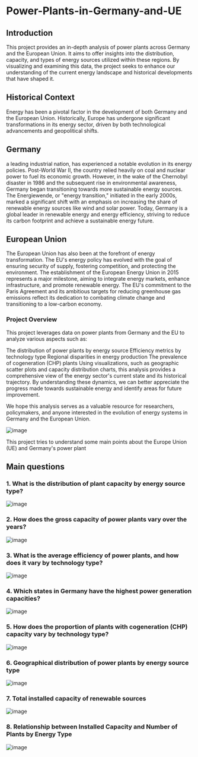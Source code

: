 # Power-Plants-in-Germany-and-UE

## Introduction
This project provides an in-depth analysis of power plants across Germany and the European Union. It aims to offer insights into the distribution, capacity, and types of energy sources utilized within these regions. By visualizing and examining this data, the project seeks to enhance our understanding of the current energy landscape and historical developments that have shaped it.

## Historical Context
Energy has been a pivotal factor in the development of both Germany and the European Union. Historically, Europe has undergone significant transformations in its energy sector, driven by both technological advancements and geopolitical shifts.

## Germany
a leading industrial nation, has experienced a notable evolution in its energy policies. Post-World War II, the country relied heavily on coal and nuclear power to fuel its economic growth. However, in the wake of the Chernobyl disaster in 1986 and the subsequent rise in environmental awareness, Germany began transitioning towards more sustainable energy sources. The Energiewende, or "energy transition," initiated in the early 2000s, marked a significant shift with an emphasis on increasing the share of renewable energy sources like wind and solar power. Today, Germany is a global leader in renewable energy and energy efficiency, striving to reduce its carbon footprint and achieve a sustainable energy future.

## European Union
The European Union has also been at the forefront of energy transformation. The EU's energy policy has evolved with the goal of ensuring security of supply, fostering competition, and protecting the environment. The establishment of the European Energy Union in 2015 represents a major milestone, aiming to integrate energy markets, enhance infrastructure, and promote renewable energy. The EU's commitment to the Paris Agreement and its ambitious targets for reducing greenhouse gas emissions reflect its dedication to combating climate change and transitioning to a low-carbon economy.

### Project Overview
This project leverages data on power plants from Germany and the EU to analyze various aspects such as:

The distribution of power plants by energy source
Efficiency metrics by technology type
Regional disparities in energy production
The prevalence of cogeneration (CHP) plants
Using visualizations, such as geographic scatter plots and capacity distribution charts, this analysis provides a comprehensive view of the energy sector's current state and its historical trajectory. By understanding these dynamics, we can better appreciate the progress made towards sustainable energy and identify areas for future improvement.

We hope this analysis serves as a valuable resource for researchers, policymakers, and anyone interested in the evolution of energy systems in Germany and the European Union.

![image](https://github.com/user-attachments/assets/bb9cb878-6ec6-4ee0-b2d1-bd39ce896d24)

This project tries to understand some main points about the Europe Union (UE) and Germany's power plant

## Main questions

### 1. What is the distribution of plant capacity by energy source type?

![image](https://github.com/user-attachments/assets/e7256f7a-29cd-4afd-8013-16ef5d34a82a)

### 2. How does the gross capacity of power plants vary over the years?

![image](https://github.com/user-attachments/assets/8ff3b61c-9118-4bda-9d0a-75652551200e)

### 3. What is the average efficiency of power plants, and how does it vary by technology type?

![image](https://github.com/user-attachments/assets/ffe2ce81-bc1a-4006-8e4a-e6af00b0a616)

### 4. Which states in Germany have the highest power generation capacities?

![image](https://github.com/user-attachments/assets/e97ef05b-511a-4c46-905b-d32422efed94)

### 5. How does the proportion of plants with cogeneration (CHP) capacity vary by technology type?

![image](https://github.com/user-attachments/assets/e190d13f-3d4f-4c08-80d7-d163fc04db2c)

### 6. Geographical distribution of power plants by energy source type

![image](https://github.com/user-attachments/assets/0ba141ab-87d4-46d6-8c0a-466e7417b778)

### 7. Total installed capacity of renewable sources

![image](https://github.com/user-attachments/assets/2f7cc6c3-e19f-41ee-a3d3-4fd51b5fe148)

### 8. Relationship between Installed Capacity and Number of Plants by Energy Type

![image](https://github.com/user-attachments/assets/bb714042-ba56-49c7-91e1-9912b26f85db)

